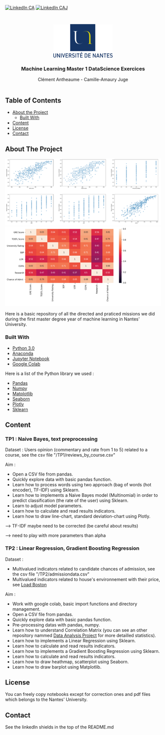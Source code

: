 <!-- PROJECT SHIELDS -->
<!--
*** I'm using markdown "reference style" links for readability.
*** Reference links are enclosed in brackets [ ] instead of parentheses ( ).
*** See the bottom of this document for the declaration of the reference variables
*** for contributors-url, forks-url, etc. This is an optional, concise syntax you may use.
*** https://www.markdownguide.org/basic-syntax/#reference-style-links
-->
[![LinkedIn CA][linkedin-shield]][linkedin-url-1]
[![LinkedIn CAJ][linkedin-shield]][linkedin-url-2]



<!-- PROJECT LOGO -->
<br />
<p align="center">
  <a href="https://github.com/othneildrew/Best-README-Template">
    <img src="images/logo.png" alt="Logo" width="192" height="108">
  </a>

  <h3 align="center">Machine Learning Master 1 DataScience Exercices</h3>

  <p align="center">
    Clément Antheaume - Camille-Amaury Juge
    <br />    <br />
  </p>
</p>



<!-- TABLE OF CONTENTS -->
## Table of Contents

* [About the Project](#about-the-project)
  * [Built With](#built-with)
* [Content](#content)
* [License](#license)
* [Contact](#contact)



<!-- ABOUT THE PROJECT -->
## About The Project

[![Plots][product-screenshot]]()
[![HeatMap][product-screenshot-2]]()

Here is a basic repository of all the directed and praticed missions we did during the first master degree year of machine learning in Nantes' University.

### Built With

* [Python 3.0](https://www.python.org/)
* [Anaconda](https://www.anaconda.com/)
* [Jupyter Notebook](https://jupyter.org/)
* [Google Colab](https://colab.research.google.com/)

Here is a list of the Python library we used :

* [Pandas](https://pandas.pydata.org/)
* [Numpy](https://numpy.org/)
* [Matplotlib](https://matplotlib.org/)
* [Seaborn](https://seaborn.pydata.org/)
* [Plotly](https://plot.ly/)
* [Sklearn](https://scikit-learn.org/)


<!-- USAGE EXAMPLES -->
## Content

### TP1 : Naive Bayes, text preprocessing

Dataset : Users opinion (commentary and rate from 1 to 5) related to a course, see the csv file "/TP1/reviews_by_course.csv"


Aim : 

* Open a CSV file from pandas.
* Quickly explore data with basic pandas function.
* Learn how to process words using two approach (bag of words (hot encoder), TF-IDF) using Sklearn.
* Learn how to implements a Naive Bayes model (Multinomial) in order to predict classification (the rate of the user) using Sklearn.
* Learn to adjust model parameters.
* Learn how to calculate and read results indicators.
* Learn how to draw line-chart, standard deviation-chart using Plotly.

--> TF-IDF maybe need to be corrected (be careful about results)

--> need to play with more parameters than alpha


### TP2 : Linear Regression, Gradient Boosting Regression

Dataset : 

* Multivalued indicators related to candidate chances of admission, see the csv file "/TP2/admissiondata.csv"
* Multivalued indicators related to house's environnement with their price, see [Load Boston](https://scikit-learn.org/stable/modules/generated/sklearn.datasets.load_boston.html)


Aim : 

* Work with google colab, basic import functions and directory management.
* Open a CSV file from pandas.
* Quickly explore data with basic pandas function.
* Pre-processing datas with pandas, numpy.
* Learn how to understand Correlation Matrix (you can see an other repository nammed [Data Analysis Project](https://github.com/camilleAmaury/R_data_analysis_project) for more detailled statistics).
* Learn how to implements a Linear Regression using Sklearn.
* Learn how to calculate and read results indicators.
* Learn how to implements a Gradient Boosting Regression using Sklearn.
* Learn how to calculate and read results indicators.
* Learn how to draw heathmap, scatterplot using Seaborn.
* Learn how to draw barplot using Matplotlib.



<!-- LICENSE -->
## License

You can freely copy notebooks except for correction ones and pdf files which belongs to the Nantes' University.


<!-- CONTACT -->
## Contact

See the linkedIn shields in the top of the README.md


<!-- MARKDOWN LINKS & IMAGES -->
[linkedin-shield]: https://img.shields.io/badge/-LinkedIn-black.svg?style=flat-square&logo=linkedin&colorB=555
[linkedin-url-1]: https://www.linkedin.com/in/cl%C3%A9ment-antheaume-9266a1171/
[linkedin-url-2]: https://www.linkedin.com/in/camille-amaury-juge/
[product-screenshot]: images/1.PNG
[product-screenshot-2]: images/2.PNG

